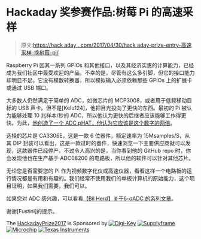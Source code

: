 # Hackaday 奖参赛作品:树莓 Pi 的高速采样

> 原文:[https://hack aday . com/2017/04/30/hack aday-prize-entry-高速采样-换树莓-pi/](https://hackaday.com/2017/04/30/hackaday-prize-entry-high-speed-sampling-for-the-raspberry-pi/)

Raspberry Pi 因其一系列 GPIOs 和其他接口，以及其经济实惠的计算能力，已经成为我们社区中最受欢迎的产品。不幸的是，尽管有这么多引脚，但它的接口能力却明显不足。它没有模数转换器，所以模拟输入必须依赖那些 GPIOs 上的扩展卡或通过 USB 端口。

大多数人仍然满足于简单的 ADC，如微芯片的 MCP3008，或者用于低频移动目标的 USB 声卡。但不是[Kelu124]，他把目光投向了更快的东西。最初的 Pi 被认为能够处理 10 兆样本/秒的 ADC，所以他认为更快的后继者应该能够工作得更快。为此，[他创造了一个 ADC pHAT，他认为它应该是这个数字的两倍](https://hackaday.io/project/20455-20msps-adc-raspberrypi-extension-bomanz)。

选择的芯片是 CA3306E，这是一款 6 位器件，额定速率为 15Msamples/S，从其 DIP 封装可以看出，这是一款过时的器件，快速浏览一下主要供应商就可以发现，这款器件已经停产。不过令人高兴的是，当你看到他的 GitHub repo 时，你会发现他也在生产基于 ADC08200 的电路板，所以他的软件可以针对其他芯片。

无论您是否需要您的 Pi 作为视频数字化仪或高速仪器，看看这样一个电路板的运行情况都是有用和有趣的。我们经常不使用我们的单板计算机的原始能力，这个项目证明，如果我们需要，我们可以。

如果您对 ADC 感兴趣，可以看看[【Bil Herd】关于δ-σADC 的系列文章](http://hackaday.com/2016/07/07/tearing-into-delta-sigma-adcs-part-1/)。

谢谢[Fustini]的提示。

The [HackadayPrize2017](https://hackaday.io/prize) is Sponsored by:[![Digi-Key](../Images/451cc9c9dd3307f9cc00715f8e9632e5.png)](https://hackaday.io/digikey) [![Supplyframe](../Images/acce516476edc2011f11f70c89a4a2f6.png)](https://supplyframe.com/) [![Microchip](../Images/058307fc153f1ab19d84443be4f08cfb.png)](https://hackaday.io/microchip) [![Texas Instruments](../Images/3734f1c96ffff85ea2a7eaddc92844ba.png)](https://hackaday.io/ti)